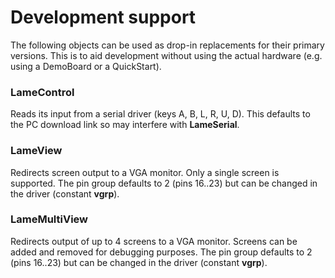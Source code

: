 Development support
===============

The following objects can be used as drop-in replacements for their primary versions. This is to aid development without using the actual hardware (e.g. using a DemoBoard or a QuickStart).

### LameControl

Reads its input from a serial driver (keys A, B, L, R, U, D). This defaults to the PC download link so may interfere with **LameSerial**.

### LameView

Redirects screen output to a VGA monitor. Only a single screen is supported.
The pin group defaults to 2 (pins 16..23) but can be changed in the driver (constant **vgrp**).

### LameMultiView

Redirects output of up to 4 screens to a VGA monitor. Screens can be added and removed for debugging purposes.
The pin group defaults to 2 (pins 16..23) but can be changed in the driver (constant **vgrp**).
